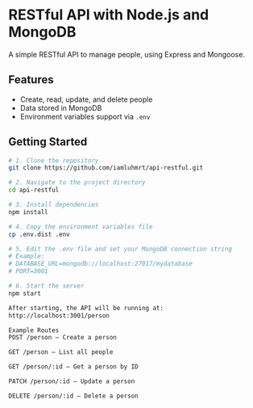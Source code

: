 # RESTful API with Node.js and MongoDB

A simple RESTful API to manage people, using Express and Mongoose.

## Features

- Create, read, update, and delete people
- Data stored in MongoDB
- Environment variables support via `.env`

## Getting Started

```bash
# 1. Clone the repository
git clone https://github.com/iamluhmrt/api-restful.git

# 2. Navigate to the project directory
cd api-restful

# 3. Install dependencies
npm install

# 4. Copy the environment variables file
cp .env.dist .env

# 5. Edit the .env file and set your MongoDB connection string
# Example:
# DATABASE_URL=mongodb://localhost:27017/mydatabase
# PORT=3001

# 6. Start the server
npm start

After starting, the API will be running at:
http://localhost:3001/person

Example Routes
POST /person – Create a person

GET /person – List all people

GET /person/:id – Get a person by ID

PATCH /person/:id – Update a person

DELETE /person/:id – Delete a person
